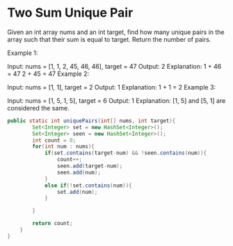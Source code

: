 # Two Sum Unique Pair
Given an int array nums and an int target, find how many unique pairs in the array such that their sum is equal to target. Return the number of pairs.

Example 1:

Input: nums = [1, 1, 2, 45, 46, 46], target = 47
Output: 2
Explanation:
1 + 46 = 47
2 + 45 = 47
Example 2:

Input: nums = [1, 1], target = 2
Output: 1
Explanation:
1 + 1 = 2
Example 3:

Input: nums = [1, 5, 1, 5], target = 6
Output: 1
Explanation:
[1, 5] and [5, 1] are considered the same.


```java
public static int uniquePairs(int[] nums, int target){
        Set<Integer> set = new HashSet<Integer>();
        Set<Integer> seen = new HashSet<Integer>();
        int count = 0;
        for(int num : nums){
            if(set.contains(target-num) && !seen.contains(num)){
                count++;
                seen.add(target-num);
                seen.add(num);
            }
            else if(!set.contains(num)){
                set.add(num);
            }

        }

        return count;
    }
}
```